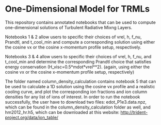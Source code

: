 # One-Dimensional Model for TRMLs
This repository contains annotated notebooks that can be used to compute one-dimensional solutions of Turbulent Radiative Mixng Layers.

Notebooks 1 & 2 allow users to specific their choices of vrel, h, f_nu, Prandtl, and t_cool_min and compute a corresponding solution using either the cosine vx or the cosine x-momentum profile setup, respectively. 

Notebooks 3 & 4 allow users to specific their choices of vrel, h, f_nu, and t_cool_min and determine the corresponding Prandtl choice that satisfies energy conservation (H_visc=0.5\*mdot\*vrel\*\*2). (again, using either the cosine vx or the cosine x-momentum profile setup, respectively)

The folder named column_density_calculation contains notebook 5 that can be used to calculate a 1D solution using the cosine vx profile and a realistic cooling curve, and plot the corresponding ion fractions and ion column densities for any list of ions of interest. In order to run the notebook successfully, the user have to download two files: edot_P1e3.data.npz, which can be found in the column_density_calculation folder as well, and hm2012_hr.h5, which can be downloaded at this website: http://trident-project.org/data/ion_table/
